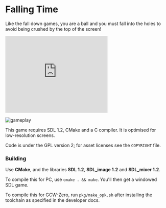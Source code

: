 # Falling Time

Like the fall down games, you are a ball and you must fall into the holes to avoid being crushed by the top of the screen!

<iframe width="320" height="240" src="https://www.youtube.com/embed/3MVMJkOYHSg" frameborder="0" allowfullscreen></iframe>

![gameplay](https://github.com/cxong/fallingtime/blob/master/screenshot.png)

This game requires SDL 1.2, CMake and a C compiler. It is optimised for low-resolution screens.

Code is under the GPL version 2; for asset licenses see the `COPYRIGHT` file.

### Building

Use **CMake**, and the libraries **SDL 1.2**, **SDL_image 1.2** and **SDL_mixer 1.2**.

To compile this for PC, use `cmake . && make`. You'll then get a windowed SDL game.

To compile this for GCW-Zero, run `pkg/make_opk.sh` after installing the toolchain as specified in the developer docs.
